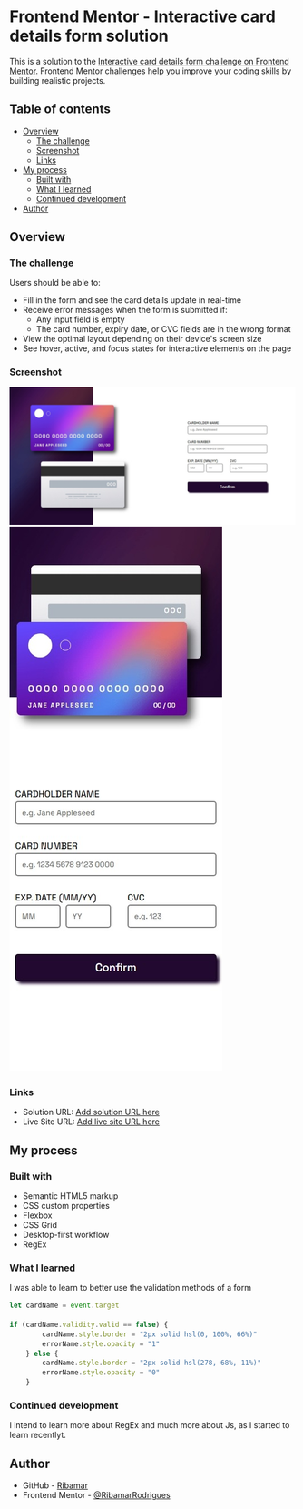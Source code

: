 # Frontend Mentor - Interactive card details form solution

This is a solution to the [Interactive card details form challenge on Frontend Mentor](https://www.frontendmentor.io/challenges/interactive-card-details-form-XpS8cKZDWw). Frontend Mentor challenges help you improve your coding skills by building realistic projects. 

## Table of contents

- [Overview](#overview)
  - [The challenge](#the-challenge)
  - [Screenshot](#screenshot)
  - [Links](#links)
- [My process](#my-process)
  - [Built with](#built-with)
  - [What I learned](#what-i-learned)
  - [Continued development](#continued-development)
- [Author](#author)

## Overview

### The challenge

Users should be able to:

- Fill in the form and see the card details update in real-time
- Receive error messages when the form is submitted if:
  - Any input field is empty
  - The card number, expiry date, or CVC fields are in the wrong format
- View the optimal layout depending on their device's screen size
- See hover, active, and focus states for interactive elements on the page

### Screenshot

![ScreenCaptureDesktop](./images/screenshot-desktop.jpeg)
![ScreenCaptureMobile](./images/screenshot-mobile.jpeg)

### Links

- Solution URL: [Add solution URL here](https://your-solution-url.com)
- Live Site URL: [Add live site URL here](https://your-live-site-url.com)

## My process

### Built with

- Semantic HTML5 markup
- CSS custom properties
- Flexbox
- CSS Grid
- Desktop-first workflow
- RegEx

### What I learned

I was able to learn to better use the validation methods of a form

```js
let cardName = event.target

if (cardName.validity.valid == false) {
        cardName.style.border = "2px solid hsl(0, 100%, 66%)"
        errorName.style.opacity = "1"
    } else {
        cardName.style.border = "2px solid hsl(278, 68%, 11%)"
        errorName.style.opacity = "0"
    }
```


### Continued development

I intend to learn more about RegEx and much more about Js, as I started to learn recentlyt.

## Author

- GitHub - [Ribamar](https://github.com/RibamarRodrigues)
- Frontend Mentor - [@RibamarRodrigues](https://www.frontendmentor.io/profile/RibamarRodrigues)
